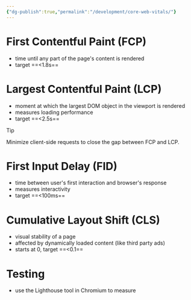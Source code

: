 ```yaml
---
{"dg-publish":true,"permalink":"/development/core-web-vitals/"}
---
```



# First Contentful Paint (FCP)

- time until any part of the page's content is rendered
- target ==<1.8s==

# Largest Contentful Paint (LCP)

- moment at which the largest DOM object in the viewport is rendered
- measures loading performance
- target ==<2.5s==

> [!tip]
> Minimize client-side requests to close the gap between FCP and LCP.

# First Input Delay (FID)

- time between user's first interaction and browser's response
- measures interactivity
- target ==<100ms==

# Cumulative Layout Shift (CLS)

- visual stability of a page
- affected by dynamically loaded content (like third party ads)
- starts at 0, target ==<0.1==

# Testing

- use the Lighthouse tool in Chromium to measure
